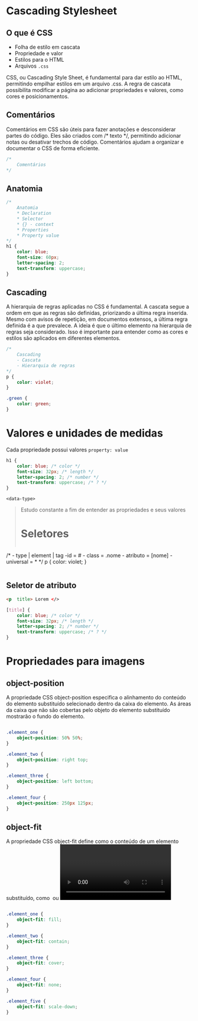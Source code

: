 # Cascading Stylesheet

## O que é CSS  

- Folha de estilo em cascata
- Propriedade e valor
- Estilos para o HTML
- Arquivos `.css`

CSS, ou Cascading Style Sheet, é fundamental para dar estilo ao HTML, permitindo empilhar estilos em um arquivo .css. A regra de cascata possibilita modificar a página ao adicionar propriedades e valores, como cores e posicionamentos.

## Comentários

Comentários em CSS são úteis para fazer anotações e desconsiderar partes do código. Eles são criados com /* texto */, permitindo adicionar notas ou desativar trechos de código. Comentários ajudam a organizar e documentar o CSS de forma eficiente.

```css
/*
    Comentários
*/
```

## Anatomia

```css
/*
    Anatomia
    * Declaration
    * Selector
    * {} - context
    * Properties
    * Property value
*/
h1 {
    color: blue;
    font-size: 60px;
    letter-spacing: 2;
    text-transform: uppercase;
}
```
## Cascading

A hierarquia de regras aplicadas no CSS é fundamental. A cascata segue a ordem em que as regras são definidas, priorizando a última regra inserida. Mesmo com avisos de repetição, em documentos extensos, a última regra definida é a que prevalece. A ideia é que o último elemento na hierarquia de regras seja considerado. Isso é importante para entender como as cores e estilos são aplicados em diferentes elementos.

```css
/*
    Cascading
    - Cascata
    - Hierarquia de regras
*/
p {
    color: violet;
}

.green {
    color: green;
}
```
# Valores e unidades de medidas

Cada propriedade possui valores
`property: value`

```css
h1 {
    color: blue; /* color */
    font-size: 32px; /* length */
    letter-spacing: 2; /* number */
    text-transform: uppercase; /* ? */
}
```
`<data-type>`
> Estudo constante a fim de entender as propriedades e seus valores
>
> # Seletores
>```css
/*
    - type | element | tag
    -id = #
    - class = .nome
    - atributo = [nome]
    - universal = *
*/
p {
    color: violet;
}
>```
## Seletor de atributo

```html
<p  title> Lorem </>
```
```css
[title] {
    color: blue; /* color */
    font-size: 32px; /* length */
    letter-spacing: 2; /* number */
    text-transform: uppercase; /* ? */
}
```
# Propriedades para imagens
## object-position  

A propriedade CSS object-position especifica o alinhamento do conteúdo do elemento substituído selecionado dentro da caixa do elemento. As áreas da caixa que não são cobertas pelo objeto do elemento substituído mostrarão o fundo do elemento.  

```css

.element_one {
    object-position: 50% 50%;
}

.element_two {
    object-position: right top;
}

.element_three {
    object-position: left bottom;
}

.element_four {
    object-position: 250px 125px;
}
```
## object-fit

A propriedade CSS object-fit define como o conteúdo de um elemento substituído, como <img> ou <video>, deve ser redimensionado para caber em seu contêiner.  
```css

.element_one {
    object-fit: fill;
}

.element_two {
    object-fit: contain;
}

.element_three {
    object-fit: cover;
}

.element_four {
    object-fit: none;
}

.element_five {
    object-fit: scale-down;
}
```
